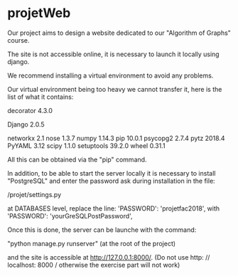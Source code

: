 # projetWeb

Our project aims to design a website dedicated to our "Algorithm of Graphs" course.

The site is not accessible online, it is necessary to launch it locally using django.

We recommend installing a virtual environment to avoid any problems.

Our virtual environment being too heavy we cannot transfer it, here is the list of what it contains:

decorator 4.3.0

Django 2.0.5

networkx 2.1
nose 1.3.7
numpy 1.14.3
pip 10.0.1
psycopg2 2.7.4
pytz 2018.4
PyYAML 3.12
scipy 1.1.0
setuptools 39.2.0
wheel 0.31.1

All this can be obtained via the "pip" command.

In addition, to be able to start the server locally it is necessary to install "PostgreSQL"
and enter the password ask during installation in the file:

/projet/settings.py

at DATABASES level, replace the line:
'PASSWORD': 'projetfac2018',
with 'PASSWORD': 'yourGreSQLPostPassword',

Once this is done, the server can be launche with the command:

"python manage.py runserver" (at the root of the project)

and the site is accessible at http://127.0.0.1:8000/.
(Do not use http: // localhost: 8000 / otherwise the exercise part will not work)
